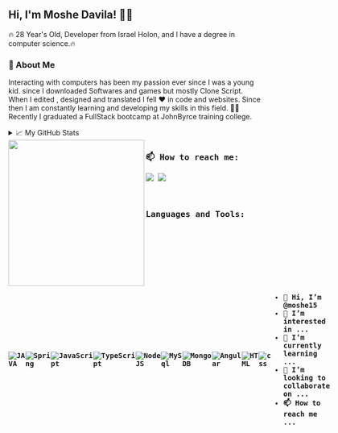 
## Hi, I'm Moshe Davila!  🤙🏼 

🔥 28 Year's Old, Developer from Israel Holon, and I have a degree in computer science.🔥
### 💬 About Me

Interacting with computers has been my passion ever since I was a young kid. 
since I downloaded Softwares and games but mostly Clone Script.
When I edited , designed and translated I fell  ❤️ in code and websites. 
Since then I am constantly learning and developing my skills in this field. 👨‍💻
Recently I graduated a FullStack bootcamp at JohnByrce training college.
<details>
<summary> 📈 My GitHub Stats</summary>

 [![Moshe's github stats](https://github-readme-stats.vercel.app/api?username=moshe15)](https://github.com/moshe15) 

</details>
   <a href="https://github.com/sponsors/Moshe-Davila"><img align="left" width="270" height="290" src="https://image.freepik.com/free-vector/young-freelancer-programmer-coding-with-laptop-vector-geek-character-isolated-white-background_53562-11083.jpg"></a>
<h4 align="left"><samp>

### 📫 How to reach me:   

<a href= "https://www.linkedin.com/in/moshiko-davila-618718166/"><img src="https://img.icons8.com/color/48/000000/linkedin.png"/></a>
 <a href="mailto:moshedavila15@gmail.com"><img src="https://img.icons8.com/fluent/48/000000/gmail.png"/></a>
</p>
<br />

### Languages and Tools:

<div style="width:100%;display:flex;justify-content:space-around;align-items:center;">
  
<img alt="JAVA"  src="https://img.shields.io/badge/Java-ED8B00?style=for-the-badge&logo=java&logoColor=white" />
<img alt="Spring"  src="https://img.shields.io/badge/Spring-6DB33F?style=for-the-badge&logo=spring&logoColor=white" />
<img alt="JavaScript"  src="https://img.shields.io/badge/JavaScript-323330?style=for-the-badge&logo=javascript&logoColor=F7DF1E" />
<img alt="TypeScript"  src="https://img.shields.io/badge/TypeScript-007ACC?style=for-the-badge&logo=typescript&logoColor=white" />
<img alt="NodeJS" src="https://img.shields.io/badge/node.js%20-%2343853D.svg?&style=for-the-badge&logo=node.js&logoColor=white"/>
<img alt="MySql"  src="https://img.shields.io/badge/MySQL-00000F?style=for-the-badge&logo=mysql&logoColor=white" />
<img alt="MongoDB" src ="https://img.shields.io/badge/MongoDB-%234ea94b.svg?&style=for-the-badge&logo=mongodb&logoColor=white"/>
<img alt="Angular"  src="https://img.shields.io/badge/Angular-DD0031?style=for-the-badge&logo=angular&logoColor=white" />
<img alt="HTML"  src="https://img.shields.io/badge/HTML5-E34F26?style=for-the-badge&logo=html5&logoColor=white" />
<img alt="css"  src="https://img.shields.io/badge/CSS3-1572B6?style=for-the-badge&logo=css3&logoColor=white" />

<br />
<br />





<!--
**gal-dahan/Gal-Dahan** is a ✨ _special_ ✨ repository because its `README.md` (this file) appears on your GitHub profile.

Here are some ideas to get you started:

- 🔭 I’m currently working on ...
- 🌱 I’m currently learning ...
- 👯 I’m looking to collaborate on ...
- 🤔 I’m looking for help with ...
- 💬 Ask me about ...
- 📫 How to reach me: ...
- 😄 Pronouns: ...
- ⚡ Fun fact: ...
-->

- 👋 Hi, I’m @moshe15
- 👀 I’m interested in ...
- 🌱 I’m currently learning ...
- 💞️ I’m looking to collaborate on ...
- 📫 How to reach me ...

<!---
moshe15/moshe15 is a ✨ special ✨ repository because its `README.md` (this file) appears on your GitHub profile.
You can click the Preview link to take a look at your changes.
--->
